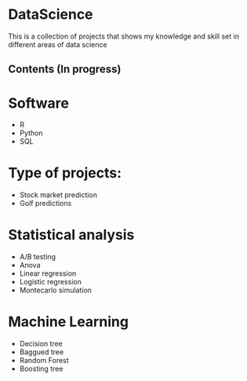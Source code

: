 # DataScience
This is a collection of projects that shows my knowledge and skill set in different areas of data science

## Contents (In progress)

# Software

* R
* Python
* SQL

# Type of projects:

* Stock market prediction
* Golf predictions

# Statistical analysis

* A/B testing
* Anova
* Linear regression
* Logistic regression
* Montecarlo simulation

# Machine Learning

* Decision tree
* Baggued tree
* Random Forest
* Boosting tree


